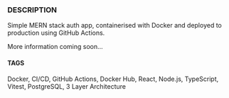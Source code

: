 ### DESCRIPTION
Simple MERN stack auth app, containerised with Docker and deployed to production using GitHub Actions.

More information coming soon...

#### TAGS
Docker, CI/CD, GitHub Actions, Docker Hub, React, Node.js, TypeScript, Vitest, PostgreSQL, 3 Layer Architecture
